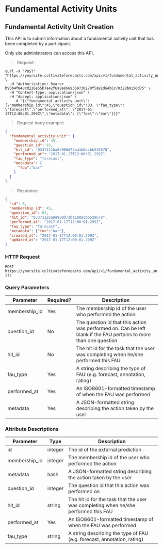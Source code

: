 
# Fundamental Activity Units

## Fundamental Activity Unit Creation

This API is to submit information about a fundamental activity unit that has been completed by a participant.

Only site administrators can access this API.

> Request:

```shell
curl -X "POST" "https://yoursite.cultivateforecasts.com/api/v1/fundamental_activity_units" \
  -H "Authorization: Bearer b95b4f848cd226e55b7a42f6a8e8669350730270f5a91d64b6c70328b0156d75" \
  -H "Content-Type: application/json" \
  -H "Accept: application/json" \
	-d "{\"fundamental_activity_unit\":{\"membership_id\":45,\"question_id\":83, \"fau_type\": \"forecast\",\"performed_at\": \"2017-01-17T12:00:01.299Z\",\"metadata\": {\"foo\":\"bar\"}}}"
```

> Request body example:

```json
{
  "fundamental_activity_unit": {
    "membership_id": 45,
    "question_id": 83,
    "hit_id": "03371126a8e900d73ba1b0acbb539670",
    "performed_at": "2017-01-17T12:00:01.299Z",
    "fau_type": "forecast",
    "metadata": {
      "foo":"bar"
    }
  }
}
```


> Response:

```json
{
  "id": 6,
  "membership_id": 45,
  "question_id": 83,
  "hit_id": "03371126a8e900d73ba1b0acbb539670",
  "performed_at": "2017-01-17T12:00:01.299Z",
  "fau_type": "forecast",
  "metadata": {"foo":"bar"},
  "created_at": "2017-01-17T12:00:01.299Z",
  "updated_at": "2017-01-17T12:00:01.299Z"
}
```

### HTTP Request

`POST https://yoursite.cultivateforecasts.com/api/v1/fundamental_activity_units`


### Query Parameters

Parameter | Required? | Description
--------- | --------- | -----------
membership_id | Yes | The membership id of the user who performed the action
question_id | No | The question id that this action was performed on. Can be left blank if the FAU pertains to more than one question
hit_id | No | The hit id for the task that the user was completing when he/she performed this FAU
fau_type | Yes | A string describing the type of FAU (e.g. forecast, annotation, rating)
performed_at | Yes | An ISO8601-formatted timestamp of when the FAU was performed
metadata | Yes | A JSON-formatted string describing the action taken by the user


### Attribute Descriptions

Parameter | Type | Description
--------- | ------- | -----------
id | integer | The id of the external prediction
membership_id | integer | The membership id of the user who performed the action
metadata | hash | A JSON-formatted string describing the action taken by the user
question_id | integer | The question id that this action was performed on.
hit_id | string | The hit id for the task that the user was completing when he/she performed this FAU
performed_at | Yes | An ISO8601-formatted timestamp of when the FAU was performed
fau_type | string | A string describing the type of FAU (e.g. forecast, annotation, rating)

